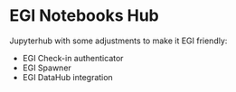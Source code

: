 # EGI Notebooks Hub

Jupyterhub with some adjustments to make it EGI friendly:

* EGI Check-in authenticator
* EGI Spawner
* EGI DataHub integration
